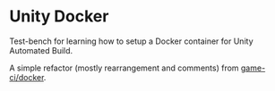 # Unity Docker
Test-bench for learning how to setup a Docker container for Unity Automated Build.

A simple refactor (mostly rearrangement and comments) from [game-ci/docker](https://github.com/game-ci/docker).
